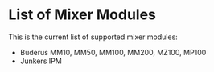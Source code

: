 # List of Mixer Modules

This is the current list of supported mixer modules:

- Buderus MM10, MM50, MM100, MM200, MZ100, MP100
- Junkers IPM

